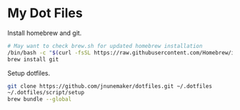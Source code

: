 # My Dot Files

Install homebrew and git.

```bash
# May want to check brew.sh for updated homebrew installation
/bin/bash -c "$(curl -fsSL https://raw.githubusercontent.com/Homebrew/install/HEAD/install.sh)"
brew install git
```

Setup dotfiles.

```bash
git clone https://github.com/jnunemaker/dotfiles.git ~/.dotfiles
~/.dotfiles/script/setup
brew bundle --global
```
